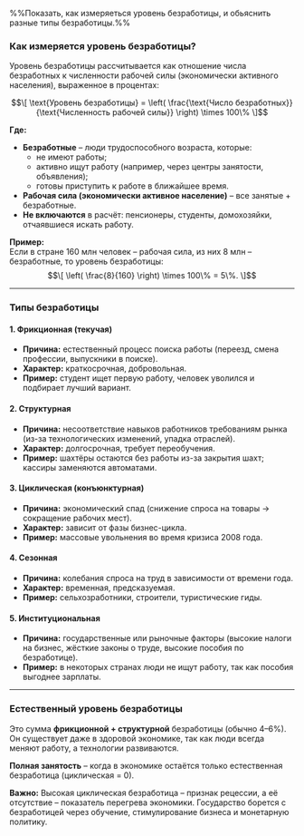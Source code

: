 %%Показать, как измеряеться уровень безработицы, и обьяснить разные типы безработицы.%%
### **Как измеряется уровень безработицы?**  

Уровень безработицы рассчитывается как отношение числа безработных к численности рабочей силы (экономически активного населения), выраженное в процентах:  

$$\[
\text{Уровень безработицы} = \left( \frac{\text{Число безработных}}{\text{Численность рабочей силы}} \right) \times 100\%
\]$$

**Где:**  
- **Безработные** – люди трудоспособного возраста, которые:  
  - не имеют работы;  
  - активно ищут работу (например, через центры занятости, объявления);  
  - готовы приступить к работе в ближайшее время.  
- **Рабочая сила (экономически активное население)** – все занятые + безработные.  
- **Не включаются** в расчёт: пенсионеры, студенты, домохозяйки, отчаявшиеся искать работу.  

**Пример:**  
Если в стране 160 млн человек – рабочая сила, из них 8 млн – безработные, то уровень безработицы:  
$$\[
\left( \frac{8}{160} \right) \times 100\% = 5\%.
\]$$

---

### **Типы безработицы**  

#### **1. Фрикционная (текучая)**  
- **Причина:** естественный процесс поиска работы (переезд, смена профессии, выпускники в поиске).  
- **Характер:** краткосрочная, добровольная.  
- **Пример:** студент ищет первую работу, человек уволился и подбирает лучший вариант.  

#### **2. Структурная**  
- **Причина:** несоответствие навыков работников требованиям рынка (из-за технологических изменений, упадка отраслей).  
- **Характер:** долгосрочная, требует переобучения.  
- **Пример:** шахтёры остаются без работы из-за закрытия шахт; кассиры заменяются автоматами.  

#### **3. Циклическая (конъюнктурная)**  
- **Причина:** экономический спад (снижение спроса на товары → сокращение рабочих мест).  
- **Характер:** зависит от фазы бизнес-цикла.  
- **Пример:** массовые увольнения во время кризиса 2008 года.  

#### **4. Сезонная**  
- **Причина:** колебания спроса на труд в зависимости от времени года.  
- **Характер:** временная, предсказуемая.  
- **Пример:** сельхозработники, строители, туристические гиды.  

#### **5. Институциональная**  
- **Причина:** государственные или рыночные факторы (высокие налоги на бизнес, жёсткие законы о труде, высокие пособия по безработице).  
- **Пример:** в некоторых странах люди не ищут работу, так как пособия выгоднее зарплаты.  

---

### **Естественный уровень безработицы**  
Это сумма **фрикционной + структурной** безработицы (обычно 4–6%). Он существует даже в здоровой экономике, так как люди всегда меняют работу, а технологии развиваются.  

**Полная занятость** – когда в экономике остаётся только естественная безработица (циклическая = 0).  

**Важно:** Высокая циклическая безработица – признак рецессии, а её отсутствие – показатель перегрева экономики. Государство борется с безработицей через обучение, стимулирование бизнеса и монетарную политику.